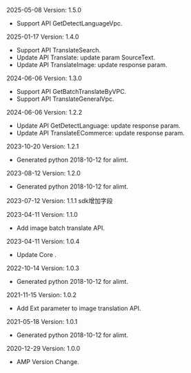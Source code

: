 2025-05-08 Version: 1.5.0
- Support API GetDetectLanguageVpc.


2025-01-17 Version: 1.4.0
- Support API TranslateSearch.
- Update API Translate: update param SourceText.
- Update API TranslateImage: update response param.


2024-06-06 Version: 1.3.0
- Support API GetBatchTranslateByVPC.
- Support API TranslateGeneralVpc.


2024-06-06 Version: 1.2.2
- Update API GetDetectLanguage: update response param.
- Update API TranslateECommerce: update response param.


2023-10-20 Version: 1.2.1
- Generated python 2018-10-12 for alimt.

2023-08-12 Version: 1.2.0
- Generated python 2018-10-12 for alimt.

2023-07-12 Version: 1.1.1
sdk增加字段

2023-04-11 Version: 1.1.0
- Add image batch translate API.

2023-04-11 Version: 1.0.4
- Update Core .

2022-10-14 Version: 1.0.3
- Generated python 2018-10-12 for alimt.

2021-11-15 Version: 1.0.2
- Add Ext parameter to image translation API.

2021-05-18 Version: 1.0.1
- Generated python 2018-10-12 for alimt.

2020-12-29 Version: 1.0.0
- AMP Version Change.

